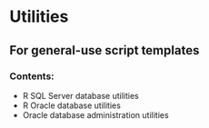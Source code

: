 # Utilities

## For general-use script templates


### Contents:
* R SQL Server database utilities
* R Oracle database utilities
* Oracle database administration utilities
